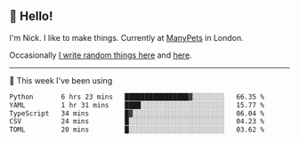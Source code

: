 ## 👋 Hello! 

I'm Nick. I like to make things. Currently at [ManyPets](https://manypets.com) in London.

Occasionally [I write random things here](https://nicksnell.com) and [here](https://twitter.com/nicksnell).

-------

🚀 This week I've been using

<!--START_SECTION:waka-->

```txt
Python       6 hrs 23 mins   ████████████████▓░░░░░░░░   66.35 %
YAML         1 hr 31 mins    ████░░░░░░░░░░░░░░░░░░░░░   15.77 %
TypeScript   34 mins         █▓░░░░░░░░░░░░░░░░░░░░░░░   06.04 %
CSV          24 mins         █░░░░░░░░░░░░░░░░░░░░░░░░   04.23 %
TOML         20 mins         █░░░░░░░░░░░░░░░░░░░░░░░░   03.62 %
```

<!--END_SECTION:waka-->
